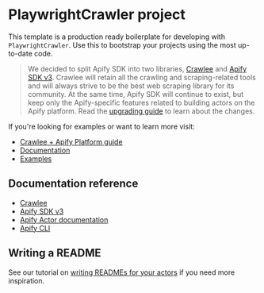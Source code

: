 # PlaywrightCrawler project

This template is a production ready boilerplate for developing with `PlaywrightCrawler`. Use this to bootstrap your projects using the most up-to-date code.

> We decided to split Apify SDK into two libraries, [Crawlee](https://crawlee.dev) and [Apify SDK v3](https://sdk.apify.com). Crawlee will retain all the crawling and scraping-related tools and will always strive to be the best web scraping library for its community. At the same time, Apify SDK will continue to exist, but keep only the Apify-specific features related to building actors on the Apify platform. Read the [upgrading guide](https://sdk.apify.com/docs/upgrading/upgrading-to-v3) to learn about the changes.

If you're looking for examples or want to learn more visit:

- [Crawlee + Apify Platform guide](https://crawlee.dev/docs/guides/apify-platform)
- [Documentation](https://crawlee.dev/api/playwright-crawler/class/PlaywrightCrawler)
- [Examples](https://crawlee.dev/docs/examples/playwright-crawler)

## Documentation reference

- [Crawlee](https://crawlee.dev)
- [Apify SDK v3](https://sdk.apify.com)
- [Apify Actor documentation](https://docs.apify.com/actor)
- [Apify CLI](https://docs.apify.com/cli)

## Writing a README

See our tutorial on [writing READMEs for your actors](https://help.apify.com/en/articles/2912548-how-to-write-great-readme-for-your-actors) if you need more inspiration.
